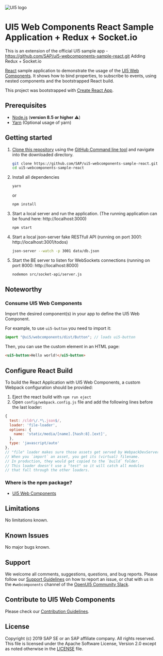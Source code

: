 ![UI5 logo](/docs/images/UI5_logo_wide.png)

# UI5 Web Components React Sample Application + Redux + Socket.io

This is an extension of the official UI5 sample app - https://github.com/SAP/ui5-webcomponents-sample-react.git
Adding Redux + Socket.io

[React](https://reactjs.org/) sample application to demonstrate the usage of the [UI5 Web Components](https://github.com/SAP/ui5-webcomponents). It shows how to bind properties, to subscribe to events, using nested components and the bootstrapped React build.
 
This project was bootstrapped with [Create React App](https://github.com/facebook/create-react-app).
 
## Prerequisites
- [Node.js](https://nodejs.org/) (**version 8.5 or higher** ⚠️)
- [Yarn](https://yarnpkg.com/en/) (Optional usage of yarn)

## Getting started
1. [Clone this repository](https://help.github.com/articles/cloning-a-repository/) using the [GitHub Command line tool](https://git-scm.com/book/en/v2/Getting-Started-Installing-Git) and navigate into the downloaded directory.
    ```sh
    git clone https://github.com/SAP/ui5-webcomponents-sample-react.git
    cd ui5-webcomponents-sample-react
    ```
1. Install all dependencies
    ```sh
    yarn
    ```
    or
    ```sh
    npm install
    ```

1.  Start a local server and run the application. (The running application can be found here: http://localhost:3000)
    ```sh
    npm start
    ```
    
1.  Start a local json-server fake RESTfull API (running on port 3001: http://localhost:3001/todos)
    ```sh
    json-server --watch -p 3001 data/db.json
    ```

1.  Start the BE server to listen for WebSockets connections (running on port 8000: http://localhost:8000)
    ```sh
    nodemon src/socket-api/server.js
    ```

## Noteworthy
 
### Consume UI5 Web Components
Import the desired component(s) in your app to define the UI5 Web Component.
 
For example, to use ```ui5-button``` you need to import it:
 
```js
import "@ui5/webcomponents/dist/Button"; // loads ui5-button
```
 
Then, you can use the custom element in an HTML page:
 
```html
<ui5-button>Hello world!</ui5-button>
```

## Configure React Build
To build the React Application with UI5 Web Components, a custom Webpack configuration should be provided:

1. Eject the react build with ```npm run eject```
2. Open ```config/webpack.config.js``` file and add the following lines before the last loader:
```js
{
  test: /cldr\/.*\.json$/,
  loader: 'file-loader',
  options: {
    name: 'static/media/[name].[hash:8].[ext]',
  },
  type: 'javascript/auto'
},
// "file" loader makes sure those assets get served by WebpackDevServer.
// When you `import` an asset, you get its (virtual) filename.
// In production, they would get copied to the `build` folder.
// This loader doesn't use a "test" so it will catch all modules
// that fall through the other loaders.
```

### Where is the npm package?
- [UI5 Web Components](https://www.npmjs.com/package/@ui5/webcomponents)

## Limitations
No limitations known.

## Known Issues
No major bugs known.

## Support
We welcome all comments, suggestions, questions, and bug reports. Please follow our [Support Guidelines](https://github.com/SAP/ui5-webcomponents/blob/master/SUPPORT.md#-content) on how to report an issue, or chat with us in the `#webcomponents` channel of the [OpenUI5 Community Slack](https://join-ui5-slack.herokuapp.com/).

## Contribute to UI5 Web Components
Please check our [Contribution Guidelines](https://github.com/SAP/ui5-webcomponents/blob/master/CONTRIBUTING.md).

## License
Copyright (c) 2019 SAP SE or an SAP affiliate company. All rights reserved.
This file is licensed under the Apache Software License, Version 2.0 except as noted otherwise in the [LICENSE](/LICENSE.txt) file.
